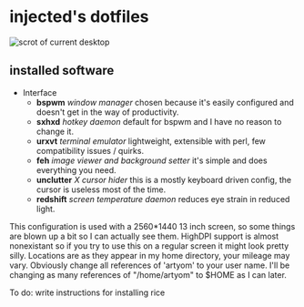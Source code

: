 # injected's dotfiles
![scrot of current desktop](http://i.imgur.com/qfKL82l.png "It never actually looks this clean")
## installed software
+ Interface
  + **bspwm** _window manager_  chosen because it's easily configured and doesn't get in the way of productivity.
  + **sxhxd** _hotkey daemon_  default for bspwm and I have no reason to change it.
  + **urxvt** _terminal emulator_  lightweight, extensible with perl, few compatibility issues / quirks.
  + **feh** _image viewer and background setter_  it's simple and does everything you need.
  + **unclutter** _X cursor hider_  this is a mostly keyboard driven config, the cursor is useless most of the time.
  + **redshift** _screen temperature daemon_  reduces eye strain in reduced light.

This configuration is used with a 2560*1440 13 inch screen, so some things are blown up a bit so I can actually see them.  HighDPI support is almost nonexistant so if you try to use this on a regular screen it might look pretty silly.  Locations are as they appear in my home directory, your mileage may vary.  Obviously change all references of 'artyom' to your user name.  I'll be changing as many references of "/home/artyom" to $HOME as I can later.

To do: write instructions for installing rice
